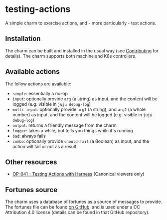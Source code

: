 # testing-actions

A simple charm to exercise actions, and - more particularly - test actions.

## Installation

The charm can be built and installed in the usual way (see [Contributing](CONTRIBUTING.md) for
details). The charm supports both machine and K8s controllers.

## Available actions

The follow actions are available:

* `simple`: essentially a no-op
* `input`: optionally provide `arg` (a string) as input, and the content will be logged
    (e.g. visible in `juju debug-log`)
* `multi-input`: optionally provide `arg1` (a string), and `arg2` (a whole number) as input, and
    the content will be logged (e.g. visible in `juju debug-log`)
* `output`: returns a friendly message from the charm
* `logger`: takes a while, but tells you things while it's running
* `bad`: always fails
* `combo`: optionally provide `should-fail` (a Boolean) as input, and the action will fail or
    not as a result

## Other resources

- [OP-041 - Testing Actions with Harness](https://docs.google.com/document/d/1nxyiR7H7ZJZUIOfyIrEudmTg64jDJvPnPLCAeD1R7w0) (Canonical viewers only)

## Fortunes source

The charm uses a database of fortunes as a source of messages to provide. The
fortunes file can be found [on GitHub](https://github.com/bmc/fortunes), and is
used under a CC Attribution 4.0 license (details can be found in that GitHub
repository).
